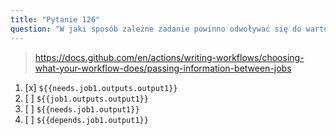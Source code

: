 ```yaml
---
title: "Pytanie 126"
question: "W jaki sposób zależne zadanie powinno odwoływać się do wartości `output1` wygenerowanej przez zadanie o nazwie `job1` wcześniej w tym samym przebiegu działania?"
---
```


> https://docs.github.com/en/actions/writing-workflows/choosing-what-your-workflow-does/passing-information-between-jobs

1. [x] `${{needs.job1.outputs.output1}}`
1. [ ] `${{job1.outputs.output1}}`
1. [ ] `${{needs.job1.output1}}`
1. [ ] `${{depends.job1.output1}}`
